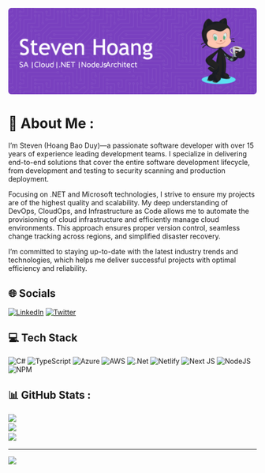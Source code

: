 ![Header](./Github-Profile-Header.png)

# 💫 About Me :

I’m Steven (Hoang Bao Duy)—a passionate software developer with over 15 years of experience leading development teams. I specialize in delivering end-to-end solutions that cover the entire software development lifecycle, from development and testing to security scanning and production deployment.

Focusing on .NET and Microsoft technologies, I strive to ensure my projects are of the highest quality and scalability. My deep understanding of DevOps, CloudOps, and Infrastructure as Code allows me to automate the provisioning of cloud infrastructure and efficiently manage cloud environments. This approach ensures proper version control, seamless change tracking across regions, and simplified disaster recovery.

I’m committed to staying up-to-date with the latest industry trends and technologies, which helps me deliver successful projects with optimal efficiency and reliability.

## 🌐 Socials

[![LinkedIn](https://img.shields.io/badge/LinkedIn-%230077B5.svg?logo=linkedin&logoColor=white)](https://linkedin.com/in/baoduy2412) [![Twitter](https://img.shields.io/badge/Twitter-%231DA1F2.svg?logo=Twitter&logoColor=white)](https://twitter.com/baoduy2412) 

## 💻 Tech Stack

![C#](https://img.shields.io/badge/c%23-%23239120.svg?style=for-the-badge&logo=c-sharp&logoColor=white) ![TypeScript](https://img.shields.io/badge/typescript-%23007ACC.svg?style=for-the-badge&logo=typescript&logoColor=white) ![Azure](https://img.shields.io/badge/azure-%230072C6.svg?style=for-the-badge&logo=azure-devops&logoColor=white) ![AWS](https://img.shields.io/badge/AWS-%23FF9900.svg?style=for-the-badge&logo=amazon-aws&logoColor=white) ![.Net](https://img.shields.io/badge/.NET-5C2D91?style=for-the-badge&logo=.net&logoColor=white) ![Netlify](https://img.shields.io/badge/netlify-%23000000.svg?style=for-the-badge&logo=netlify&logoColor=#00C7B7) ![Next JS](https://img.shields.io/badge/Next-black?style=for-the-badge&logo=next.js&logoColor=white) ![NodeJS](https://img.shields.io/badge/node.js-6DA55F?style=for-the-badge&logo=node.js&logoColor=white) ![NPM](https://img.shields.io/badge/NPM-%23000000.svg?style=for-the-badge&logo=npm&logoColor=white)

## 📊 GitHub Stats :
![](https://github-readme-stats.vercel.app/api?username=baoduy&theme=radical&hide_border=false&include_all_commits=false&count_private=false)<br/>
![](https://github-readme-streak-stats.herokuapp.com/?user=baoduy&theme=radical&hide_border=false)<br/>
![](https://github-readme-stats.vercel.app/api/top-langs/?username=baoduy&theme=radical&hide_border=false&include_all_commits=false&count_private=false&layout=compact)

---
[![](https://visitcount.itsvg.in/api?id=baoduy&icon=0&color=0)](https://visitcount.itsvg.in)

